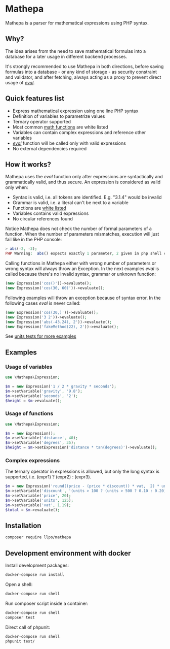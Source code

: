 
# Mathepa

Mathepa is a parser for mathematical expressions using PHP syntax.

## Why?

The idea arises from the need to save mathematical formulas into a database
for a later usage in different backend processes.

It's strongly recommended to use Mathepa in both directions, before saving
formulas into a database - or any kind of storage - as security constraint
and validator, and after fetching, always acting as a proxy to prevent
direct usage of _[eval][1]_.

## Quick features list

- Express mathematical expression using one line PHP syntax
- Definition of variables to parametrize values
- Ternary operator supported
- Most common [math functions](src/Mathepa/Lexer.php) are white listed
- Variables can contain complex expressions and reference other variables
- _[eval][1]_ function will be called only with valid expressions
- No external dependencies required

[1]: http://php.net/eval

## How it works?

Mathepa uses the _eval_ function only after expressions are syntactically and
grammatically valid, and thus secure. An expression is considered as valid
only when:

- Syntax is valid, i.e. all tokens are identified. E.g. "3.1.4" would be invalid
- Grammar is valid, i.e. a literal can't be next to a variable
- Functions are [white listed](src/Mathepa/Lexer.php)
- Variables contains valid expressions
- No circular references found

Notice Mathepa does not check the number of formal parameters of a
function. When the number of parameters mismatches, execution will just
fail like in the PHP console:

```php
> abs(-2, -3);
PHP Warning:  abs() expects exactly 1 parameter, 2 given in php shell code on line 1
```

Calling functions in Mathepa either with wrong number of parameters or wrong
syntax will always throw an Exception. In the next examples _eval_ is called
because there's no invalid syntax, grammar or unknown function:

```php
(new Expression('cos()'))->evaluate();
(new Expression('cos(30, 60)'))->evaluate();
```

Following examples will throw an exception because of syntax error. In the following
cases _eval_ is never called:

```php
(new Expression('cos(30,)'))->evaluate();
(new Expression('3 2'))->evaluate();
(new Expression('abs(-43.24), 2'))->evaluate();
(new Expression('fakeMethod(22), 2'))->evaluate();
```

See [units tests for more examples](test/)

[lexer]: src/Mathepa/Lexer.php

## Examples

### Usage of variables

```php
use \Mathepa\Expression;

$m = new Expression('1 / 2 * gravity * seconds');
$m->setVariable('gravity', '9.8');
$m->setVariable('seconds', '2');
$height = $m->evaluate();
```

### Usage of functions

```php
use \Mathepa\Expression;

$m = new Expression();
$m->setVariable('distance', 40);
$m->setVariable('degrees', 35);
$height = $m->setExpression('distance * tan(degrees)')->evaluate();
```

### Complex expressions

The ternary operator in expressions is allowed, but only the long syntax
is supported, i.e. (expr1) ? (expr2) : (expr3).

```php
$m = new Expression('round((price - (price * discount)) * vat,  2) * units');
$m->setVariable('discount', '(units > 100 ? (units > 500 ? 0.10 : 0.20) : 0)');
$m->setVariable('price', 20);
$m->setVariable('units', 125);
$m->setVariable('vat', 1.19);
$total = $m->evaluate();
```

## Installation

```bash
composer require llpo/mathepa
```

## Development environment with docker

Install development packages:

```bash
docker-compose run install
```

Open a shell:

```bash
docker-compose run shell
```

Run composer script inside a container:

```bash
docker-compose run shell
composer test
```
Direct call of phpunit:

```bash
docker-compose run shell
phpunit test/
```
